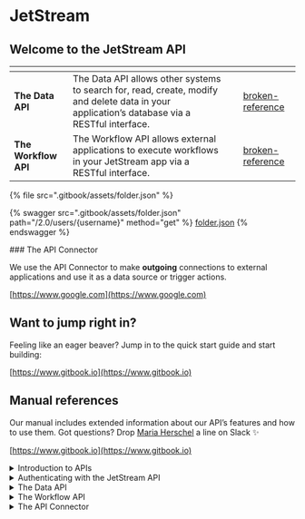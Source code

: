 # JetStream

## Welcome to the JetStream API

<table data-card-size="large" data-view="cards" data-full-width="true"><thead><tr><th></th><th></th><th data-hidden data-card-cover data-type="files"></th><th data-hidden data-card-target data-type="content-ref"></th></tr></thead><tbody><tr><td><strong>The Data API</strong></td><td>The Data API allows other systems to search for, read, create, modify and delete data in your application’s database via a RESTful interface.</td><td></td><td><a href="broken-reference/">broken-reference</a></td></tr><tr><td><strong>The Workflow API</strong></td><td>The Workflow API allows external applications to execute workflows in your JetStream app via a RESTful interface.</td><td></td><td><a href="broken-reference/">broken-reference</a></td></tr></tbody></table>

{% file src=".gitbook/assets/folder.json" %}

{% swagger src=".gitbook/assets/folder.json" path="/2.0/users/{username}" method="get" %}
[folder.json](.gitbook/assets/folder.json)
{% endswagger %}

\### The API Connector

We use the API Connector to make **outgoing** connections to external applications and use it as a data source or trigger actions.

[https://www.google.com](https://www.google.com)

## Want to jump right in?

Feeling like an eager beaver? Jump in to the quick start guide and start building:

[https://www.gitbook.io](https://www.gitbook.io)

## Manual references

Our manual includes extended information about our API’s features and how to use them. Got questions? Drop [Maria Herschel](http://127.0.0.1:5000/u/PhUGodIRURMKrXxd4gJE1B6atPu2 "mention") a line on Slack :sparkles:

[https://www.gitbook.io](https://www.gitbook.io)

<details>

<summary>Introduction to APIs</summary>

This article series takes an in-depth look at what exactly an API is and how you can both set up an API in JetStream and connect to external APIs in different ways.

Article: [Introduction to APIs](broken-reference/)\
Video: [Introduction to APIs](https://www.youtube.com/watch?v=nO8PSqeJaWk\&t=745s)\
Article: [What is a RESTful API?](broken-reference/)

</details>

<details>

<summary>Authenticating with the JetStream API</summary>

Authentication is the process of identifying **who** the client is in order to determine what they have access to.\
\
Article series: [The JetStream API and authentication](broken-reference/)\
\
\
**Authentication types**\
The JetStream API lets clients authenticate in different ways:\
\
Article: [Accessing the JetStream API without authentication](broken-reference/)\
Article: [Accessing the JetStream API authenticated as a User](broken-reference/)\
Article: [Accessing the JetStream API authenticated as an admin](broken-reference/)\\

**How to set up authentication in the external system**\
The JetStream uses the bearer token method to authenticate clients.

Article: [How to set up authentication in an external app](broken-reference/)

</details>

<details>

<summary>The Data API</summary>

The Data API lets you set up an API in your JetStream application that accepts **incoming** **requests** to search for, read, create, edit and delete entries in your database.\
\
Article series: [The Data API](broken-reference/)

</details>

<details>

<summary>The Workflow API</summary>

The Data API lets you set up an API in your JetStream application that accepts **incoming** **requests** to trigger workflows.\
\
Article series: [The Workflow API](broken-reference/)

</details>

<details>

<summary>The API Connector</summary>

The API Connector lets you connect to external RESTful APIs to trigger workflows or to use as a data source.\
\
Article series: [The API Connector](broken-reference/)

</details>
